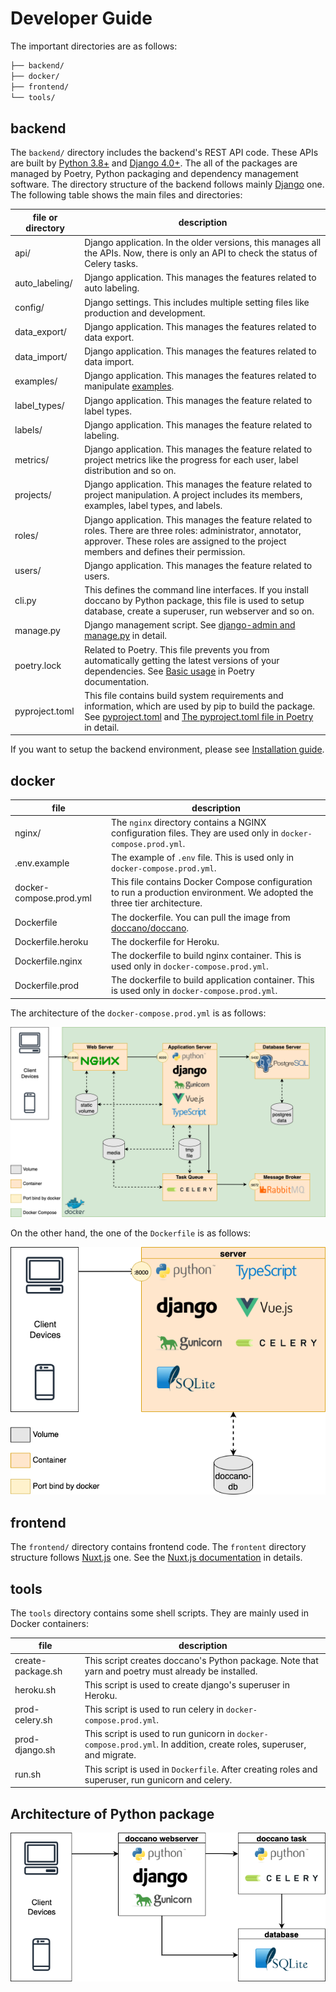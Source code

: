 # Developer Guide

The important directories are as follows:

```bash
├── backend/
├── docker/
├── frontend/
└── tools/
```

## backend

The `backend/` directory includes the backend's REST API code. These APIs are built by [Python 3.8+](https://www.python.org/) and [Django 4.0+](https://www.djangoproject.com). The all of the packages are managed by Poetry, Python packaging and dependency management software. The directory structure of the backend follows mainly [Django](https://www.djangoproject.com) one. The following table shows the main files and directories:

| file or directory |                                                                                                                                            description                                                                                                                                             |
| ----------------- | -------------------------------------------------------------------------------------------------------------------------------------------------------------------------------------------------------------------------------------------------------------------------------------------------- |
| api/              | Django application. In the older versions, this manages all the APIs. Now, there is only an API to check the status of Celery tasks.                                                                                                                                                               |
| auto_labeling/    | Django application. This manages the features related to auto labeling.                                                                                                                                                                                                                            |
| config/           | Django settings. This includes multiple setting files like production and development.                                                                                                                                                                                                             |
| data_export/      | Django application. This manages the features related to data export.                                                                                                                                                                                                                              |
| data_import/      | Django application. This manages the features related to data import.                                                                                                                                                                                                                              |
| examples/         | Django application. This manages the features related to manipulate [examples](https://developers.google.com/machine-learning/glossary#example).                                                                                                                                                   |
| label_types/      | Django application. This manages the feature related to label types.                                                                                                                                                                                                                               |
| labels/           | Django application. This manages the feature related to labeling.                                                                                                                                                                                                                                  |
| metrics/          | Django application. This manages the feature related to project metrics like the progress for each user, label distribution and so on.                                                                                                                                                             |
| projects/         | Django application. This manages the feature related to project manipulation. A project includes its members, examples, label types, and labels.                                                                                                                                                   |
| roles/            | Django application. This manages the feature related to roles. There are three roles: administrator, annotator, approver. These roles are assigned to the project members and defines their permission.                                                                                            |
| users/            | Django application. This manages the feature related to users.                                                                                                                                                                                                                                     |
| cli.py            | This defines the command line interfaces. If you install doccano by Python package, this file is used to setup database, create a superuser, run webserver and so on.                                                                                                                              |
| manage.py         | Django management script. See [django-admin and manage.py](https://docs.djangoproject.com/en/4.0/ref/django-admin/) in detail.                                                                                                                                                                     |
| poetry.lock       | Related to Poetry. This file prevents you from automatically getting the latest versions of your dependencies. See [Basic usage](https://python-poetry.org/docs/basic-usage/) in Poetry documentation.                                                                                             |
| pyproject.toml    | This file contains build system requirements and information, which are used by pip to build the package. See [pyproject.toml](https://pip.pypa.io/en/stable/reference/build-system/pyproject-toml/) and [The pyproject.toml file in Poetry](https://python-poetry.org/docs/pyproject/) in detail. |

If you want to setup the backend environment, please see [Installation guide](./install_and_upgrade_doccano.md#install-from-source).


## docker

|          file          |                                                       description                                                        |
| ----------------------- | ------------------------------------------------------------------------------------------------------------------------ |
| nginx/                  | The `nginx` directory contains a NGINX configuration files. They are used only in `docker-compose.prod.yml`.             |
| .env.example            | The example of `.env` file. This is used only in `docker-compose.prod.yml`.                                              |
| docker-compose.prod.yml | This file contains Docker Compose configuration to run a production environment. We adopted the three tier architecture. |
| Dockerfile              | The dockerfile. You can pull the image from [doccano/doccano](https://hub.docker.com/r/doccano/doccano).                 |
| Dockerfile.heroku       | The dockerfile for Heroku.                                                                                               |
| Dockerfile.nginx        | The dockerfile to build nginx container. This is used only in `docker-compose.prod.yml`.                                 |
| Dockerfile.prod         | The dockerfile to build application container. This is used only in `docker-compose.prod.yml`.                           |

The architecture of the `docker-compose.prod.yml` is as follows:

![](images/developer_guide/architecture_docker_compose.png)

On the other hand, the one of the `Dockerfile` is as follows:

![](images/developer_guide/architecture_docker.png)

## frontend

The `frontend/` directory contains frontend code. The `frontent` directory structure follows [Nuxt.js](https://ru.nuxtjs.org) one. See the [Nuxt.js documentation](https://nuxtjs.org/guide/directory-structure/) in details.

## tools

The `tools` directory contains some shell scripts. They are mainly used in Docker containers:

|       file        |                                                     description                                                      |
| ----------------- | -------------------------------------------------------------------------------------------------------------------- |
| create-package.sh | This script creates doccano's Python package. Note that yarn and poetry must already be installed.                   |
| heroku.sh         | This script is used to create django's superuser in Heroku.                                                          |
| prod-celery.sh    | This script is used to run celery in `docker-compose.prod.yml`.                                                      |
| prod-django.sh    | This script is used to run gunicorn in `docker-compose.prod.yml`. In addition, create roles, superuser, and migrate. |
| run.sh            | This script is used in `Dockerfile`. After creating roles and superuser, run gunicorn and celery.                    |

## Architecture of Python package

![](images/developer_guide/architecture_python_package.png)

